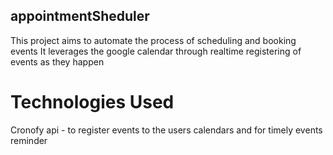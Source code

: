 ## appointmentSheduler
This project aims to automate the process of scheduling and booking events
It leverages the google calendar through realtime registering of events as they happen

# Technologies Used
Cronofy api - to register events to the users calendars and for timely events reminder
